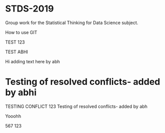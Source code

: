 # STDS-2019
Group work for the Statistical Thinking for Data Science subject.

How to use GIT

TEST 123

TEST ABHI

Hi adding text here by abh

Testing of resolved conflicts- added by abhi
=======
TESTING CONFLICT 123
Testing of resolved conflicts- added by abh

Yooohh

567
123
